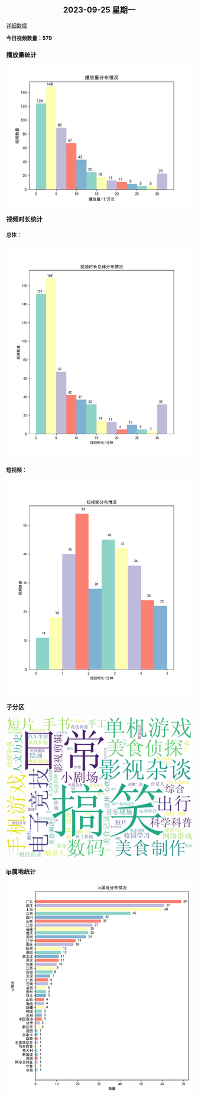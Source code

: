 <h2 align="center">2023-09-25 星期一</h2>

[详细数据](detail.md)

**今日视频数量：579**

### 播放量统计
<p align="center">
    <img src="views.png" alt="播放量统计">
</p>

### 视频时长统计
#### 总体：
<p align="center">
    <img src="duration.png" alt="视频时长统计">
</p>

#### 短视频：
<p align="center">
    <img src="duraShort.png" alt="短视频时长统计">
</p>

### 子分区
<p align="center">
    <img src="section.png" alt="子分区统计">
</p>

### ip属地统计
<p align="center">
    <img src="ip.png" alt="ip属地统计">
</p>